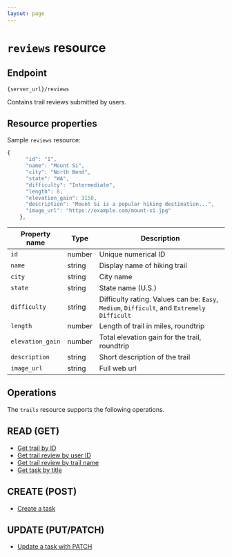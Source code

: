 ```yaml
---
layout: page
---
```

# `reviews` resource

## Endpoint

```shell
{server_url}/reviews
```

Contains trail reviews submitted by users.

## Resource properties

Sample `reviews` resource:

```js
{
      "id": "1",
      "name": "Mount Si",
      "city": "North Bend",
      "state": "WA",
      "difficulty": "Intermediate",
      "length": 8,
      "elevation_gain": 3150,
      "description": "Mount Si is a popular hiking destination...",
      "image_url": "https://example.com/mount-si.jpg"
    },
```

| Property name | Type | Description |
| ------------- | ----------- | ----------- |
| `id` | number | Unique numerical ID  |
| `name` | string | Display name of hiking trail |
| `city` | string | City name |
| `state` | string | State name (U.S.) |
| `difficulty` | string | Difficulty rating. Values can be: `Easy`, `Medium`, `Difficult`, and `Extremely Difficult` |
| `length` | number | Length of trail in miles, roundtrip |
| `elevation_gain` | number | Total elevation gain for the trail, roundtrip  |
| `description` | string | Short description of the trail |
| `image_url` | string | Full web url |

## Operations

The `trails` resource supports the following operations.

## READ (GET)

* [Get trail by ID](#resource-properties)
* [Get trail review by user ID](#resource-properties)
* [Get trail review by trail name](#resource-properties)
* [Get task by title](tasks-ref-topic-get-task-by-title)

## CREATE (POST)

* [Create a task](tasks-create-task.md/)

## UPDATE (PUT/PATCH)

* [Update a task with PATCH](update-task-with-patch.md)
